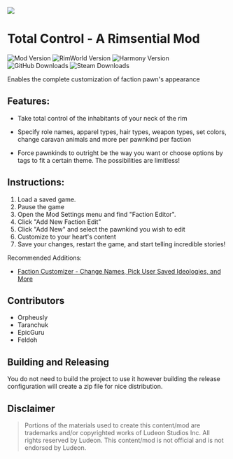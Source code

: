 <p>
  <a href="https://steamcommunity.com/sharedfiles/filedetails/?id=2649548096" alt="Steam Workshop Link">
  <img src="https://img.shields.io/static/v1?label=Steam&message=Workshop&color=blue&logo=steam&link=https://steamcommunity.com/sharedfiles/filedetails/?id=2649548096"/>
  </a>
</p>

# Total Control - A Rimsential Mod

![Mod Version](https://img.shields.io/badge/Mod_Version-1.0.1-blue.svg)
![RimWorld Version](https://img.shields.io/badge/Built_for_RimWorld-1.4-blue.svg)
![Harmony Version](https://img.shields.io/badge/Powered_by_Harmony-2.2.2-blue.svg)
![GitHub Downloads](https://img.shields.io/github/downloads/feldoh/TotalControl/total?colorB=blue&label=GitHub+Downloads)
![Steam Downloads](https://img.shields.io/steam/downloads/2649548096?colorB=blue&label=Steam+Downloads)

Enables the complete customization of faction pawn's appearance

## Features:

* Take total control of the inhabitants of your neck of the rim

* Specify role names, apparel types, hair types, weapon types, set colors, change caravan animals and more per pawnkind per faction

* Force pawnkinds to outright be the way you want or choose options by tags to fit a certain theme. The possibilities are limitless!


## Instructions:

1. Load a saved game.
2. Pause the game
3. Open the Mod Settings menu and find "Faction Editor".
4. Click "Add New Faction Edit"
5. Click "Add New" and select the pawnkind you wish to edit
6. Customize to your heart's content
7. Save your changes, restart the game, and start telling incredible stories!

Recommended Additions:

* [Faction Customizer - Change Names, Pick User Saved Ideologies, and More](https://steamcommunity.com/sharedfiles/filedetails/?id=2637999346)

## Contributors
* Orpheusly
* Taranchuk
* EpicGuru
* Feldoh

## Building and Releasing
You do not need to build the project to use it however building the release configuration will create a zip file for nice distribution.

## Disclaimer
>Portions of the materials used to create this content/mod are trademarks and/or copyrighted works of Ludeon Studios Inc. All rights reserved by Ludeon. This content/mod is not official and is not endorsed by Ludeon.
